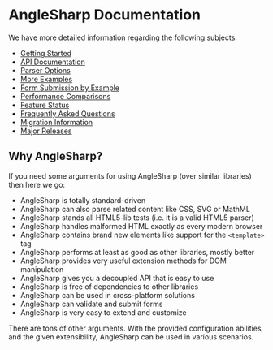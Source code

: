 # AngleSharp Documentation

We have more detailed information regarding the following subjects:

- [Getting Started](Basics.md)
- [API Documentation](API.md)
- [Parser Options](Options.md)
- [More Examples](Examples.md)
- [Form Submission by Example](Forms.md)
- [Performance Comparisons](Performance.md)
- [Feature Status](Features.md)
- [Frequently Asked Questions](Questions.md)
- [Migration Information](Migration.md)
- [Major Releases](Releases.md)

## Why AngleSharp?

If you need some arguments for using AngleSharp (over similar libraries) then here we go:

- AngleSharp is totally standard-driven
- AngleSharp can also parse related content like CSS, SVG or MathML
- AngleSharp stands all HTML5-lib tests (i.e. it is a valid HTML5 parser)
- AngleSharp handles malformed HTML exactly as every modern browser
- AngleSharp contains brand new elements like support for the `<template>` tag
- AngleSharp performs at least as good as other libraries, mostly better
- AngleSharp provides very useful extension methods for DOM manipulation
- AngleSharp gives you a decoupled API that is easy to use
- AngleSharp is free of dependencies to other libraries
- AngleSharp can be used in cross-platform solutions
- AngleSharp can validate and submit forms
- AngleSharp is very easy to extend and customize

There are tons of other arguments. With the provided configuration abilities, and the given extensibility, AngleSharp can be used in various scenarios.
